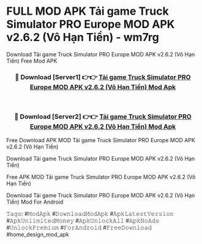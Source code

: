 # FULL MOD APK Tải game Truck Simulator PRO Europe MOD APK v2.6.2 (Vô Hạn Tiền) - wm7rg
Download Tải game Truck Simulator PRO Europe MOD APK v2.6.2 (Vô Hạn Tiền) Free Mod APK

<div align="center">
<h3>🔴 Download [Server1] 👉👉 <a href="https://apk-comot.site?title=Tải_game_Truck_Simulator_PRO_Europe_MOD_APK_v2.6.2_(Vô_Hạn_Tiền)">Tải game Truck Simulator PRO Europe MOD APK v2.6.2 (Vô Hạn Tiền) Mod Apk</a></h3><br>

<h3>🔴 Download [Server2] 👉👉 <a href="https://apk-comot.site?title=Tải_game_Truck_Simulator_PRO_Europe_MOD_APK_v2.6.2_(Vô_Hạn_Tiền)">Tải game Truck Simulator PRO Europe MOD APK v2.6.2 (Vô Hạn Tiền) Mod Apk</a></h3>
</div>


Free Download APK MOD Tải game Truck Simulator PRO Europe MOD APK v2.6.2 (Vô Hạn Tiền)

Download Tải game Truck Simulator PRO Europe MOD APK v2.6.2 (Vô Hạn Tiền) 

Free APK MOD Tải game Truck Simulator PRO Europe MOD APK v2.6.2 (Vô Hạn Tiền) 

Download Tải game Truck Simulator PRO Europe MOD APK v2.6.2 (Vô Hạn Tiền) Mod For Android

𝚃𝚊𝚐𝚜: #𝙼𝚘𝚍𝙰𝚙𝚔 #𝙳𝚘𝚠𝚗𝚕𝚘𝚊𝚍𝙼𝚘𝚍𝙰𝚙𝚔 #𝙰𝚙𝚔𝙻𝚊𝚝𝚎𝚜𝚝𝚅𝚎𝚛𝚜𝚒𝚘𝚗 #𝙰𝚙𝚔𝚄𝚗𝚕𝚒𝚖𝚒𝚝𝚎𝚍𝙼𝚘𝚗𝚎𝚢 #𝙰𝚙𝚔𝚄𝚗𝚕𝚘𝚌𝚔𝙰𝚕𝚕 #𝙰𝚙𝚔𝙽𝚘𝙰𝚍𝚜 #𝚄𝚗𝚕𝚘𝚌𝚔𝙿𝚛𝚎𝚖𝚒𝚞𝚖 #𝙵𝚘𝚛𝙰𝚗𝚍𝚛𝚘𝚒𝚍 #𝙵𝚛𝚎𝚎𝙳𝚘𝚠𝚗𝚕𝚘𝚊𝚍 #home_design_mod_apk